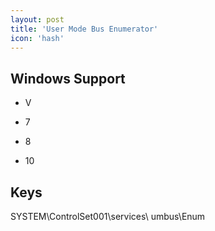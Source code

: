 ```yaml
---
layout: post
title: 'User Mode Bus Enumerator'
icon: 'hash'
---
```


## Windows Support

- V

- 7

- 8

- 10



## Keys

SYSTEM\ControlSet001\services\ umbus\Enum


